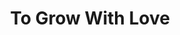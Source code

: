 ---
title:          To Grow With Love
slug:           tgwl

names:
  chinese:      肥田囍事
  previous:     Lush Fields Happy Times
genre:          modern
episodes:       21
broadcast:
  start:        2005-06-24
  end:          2006-11-18
producer:       Kwan Wing-Chung
starring:       Myolie Wu, Andy Hui, Eddie Kwan, <mark>Selena Lee</mark>, Jack Wu
synopsis:       Filipino-born Chinese HO MEI-TIN (Myolie Wu) has been slightly overweight since childhood. She is constantly teased about her chubby frame while in Hong Kong, where it is widely recognized that thinness is the essence of beauty. Feeling so frustrated and annoyed, Tin decides to move back to the Philippines. However, when she notices the comments left in her drawing in response to her views on lov, she soon has a change of heart and chooses to stay and look for the man of her dreams. Tins's boss TAI HEI (Andy Hui) takes a strong dislike to her rotund figure and keeps picking on her for no reason. But who would have guessed he would fall in love with this girl one days? To break away from his passion for Tin, Hei decides to marry his girlfriend SUNG MAN-YEE (Claire Yiu) as soon as he can. Tin who has been longing for a happy marriage has landed a job as a wedding consultant. And ironically, her first client turns out to be Hei!
role:           supporting

characters:
  -
    fullname:       Kwok Bo-Lok (Maggie)
    age:            24
    identity:       Sales worker at Victoria Bridal Company
    appearance:     1-21
    personality:    Very loyal, very generous towards friends and a quick spender. She handles love the same way she manages a business. For her, meeting boyfriends is like an investment. She often plays with her suitors like they are shares. She believes that when they are compatible, then they should be together. If not, they should break up. However, she still longs for a happy marriage and hopes to live with her lover till death.
    background:     Bo Lok knows that she was born as a beautiful baby, but still strongly maintains her good figure, she does not want one single extra fat. She attracts a lot of guys. Between her pursuers, Bo Lok sees that the boyfriend’s demand is high too, girls’ weight cannot be more than 100 pounds, she insist that the annual salary of the man should not be less than 1 million. She thinks that shopping without looking at the prize ticket is woman’s biggest happiness, her biggest dream is to retire before the age of 25 and marry a rich man. Seeing the deadline coming near, Bo Lok strives for the best reward in the shortest period. Promptly, she has more than 4 boyfriends at one time, using different birthdates to socialize with them. Bo Lok seems not faithful to love, but she has her own reasons, she thinks that marriage is women’s biggest accomplishment, it’s necessary to choose the one with the best qualities and who suits you the most to marry, even when have to be unscrupulous, it is as a matter of course.
    happenings:     When Bo Lok is busy with her money love, shuttling all kinds of boyfriends, her distant relative Ho Mei-Tin from the Phillipines, the two are born in the same year, has arrived in Hong Kong to run away from her father who had planned a marriage for her. When Bo Lok learns that Tin returns to Hong Kong to find her true love, and seeing her fat figure, she doesn’t have high expectations and thinks that this trip of Tin will only bring trouble upon herself, but because of their sisterhood and her continuous encourage, she brought Tin everywhere to find her roots.  Lok pretended to care about Tin’s daily living, in fact she secretly reported to Tin’s father to get a reward. She’s waiting for an opportunity to persuade Tin to return to Malaysia and obey her father’s arrangement for the marriage. Unexpectedly, living with Tin for a while, she got influenced by Tin’s character and slowly agreed with Tin. She sincerely encouraged Tin to seek for her true love and helped her with opening a marriage planning company, starting a two-person career and service couples all over the world.  the other side, Bo Lok gets pursued by tea house Lam Sam Gei’s oldest son Lam Goon-Hei (Jack Wu). However, Goon Hei is a fat guy who doesn’t have limits in eating, Bo Lok disdained him. But because of the temptation for money and materials, she is willing to have contact with Goon Hei. Due to reputation problems, she keeps pushing him to slimming. Goon Hei is willing to abandon his bad habits and works hard to change himself. Hence, Bo Lok’s point of view towards Goon Hei changed.  Goon Hei succesfully slimmed down, his self-confidence increased, and finds out that he has a lot of choices and doesn’t need to be together with Bo Lok. Therefore, he left her to find a new love. Because of this, Bo Lok was incessantly sad. But under Tin’s influence, Bo Lok and Goon Hei finally understood that love which is based on the appearance, is very weak, there is no guarantee and eventually repentant. And true love moved Goon Hei, he returned to Bo Lok and ended happily together.
---